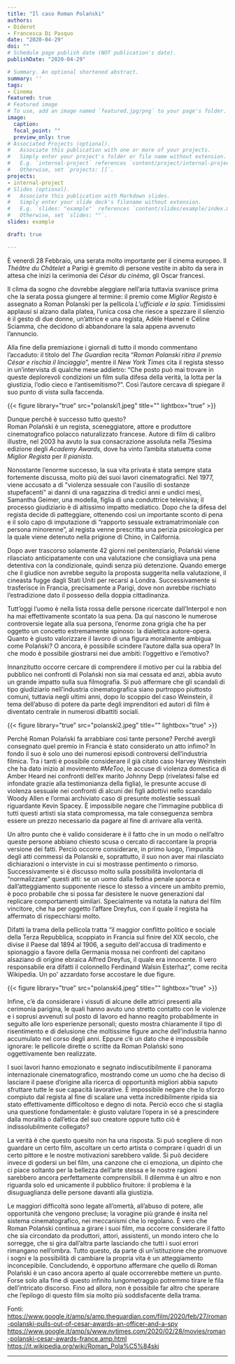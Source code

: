 ```yaml
---
title: "Il caso Roman Polański"
authors:
- Diderot
- Francesca Di Pasquo
date: "2020-04-29"
doi: ""
# Schedule page publish date (NOT publication's date).
publishDate: "2020-04-29"

# Summary. An optional shortened abstract.
summary: ''
tags:
- Cinema
featured: true
# Featured image
# To use, add an image named `featured.jpg/png` to your page's folder.
image:
  caption:
  focal_point: ""
  preview_only: true
# Associated Projects (optional).
#   Associate this publication with one or more of your projects.
#   Simply enter your project's folder or file name without extension.
#   E.g. `internal-project` references `content/project/internal-project/index.md`.
#   Otherwise, set `projects: []`.
projects:
- internal-project
# Slides (optional).
#   Associate this publication with Markdown slides.
#   Simply enter your slide deck's filename without extension.
#   E.g. `slides: "example"` references `content/slides/example/index.md`.
#   Otherwise, set `slides: ""`.
slides: example

draft: true

---
```

È venerdì 28 Febbraio, una serata molto importante per il cinema europeo.
Il *Théâtre du Châtelet* a Parigi è gremito di persone vestite in abito da sera in attesa che inizi la cerimonia dei *César du cinéma*, gli Oscar francesi.


Il clima da sogno che dovrebbe aleggiare nell’aria tuttavia svanisce prima che la serata possa giungere al termine: il premio come *Miglior Regista* è assegnato a Roman Polanski per la pellicola *L’ufficiale e la spia*.
Timidissimi applausi si alzano dalla platea, l’unica cosa che riesce a spezzare il silenzio è il gesto di due donne, un’attrice e una regista, Adèle Haenel e Céline Sciamma, che decidono di abbandonare la sala appena avvenuto l’annuncio.


Alla fine della premiazione i giornali di tutto il mondo commentano l’accaduto: il titolo del *The Guardian* recita “*Roman Polanski ritira il premio César e rischia il linciaggio*”, mentre il *New York Times* cita il regista stesso in un’intervista di qualche mese addietro: “Che posto può mai trovare in queste deplorevoli condizioni un film sulla difesa della verità, la lotta per la giustizia, l’odio cieco e l’antisemitismo?”. Così l’autore cercava di spiegare il suo punto di vista sulla faccenda.

{{< figure library="true" src="polanski1.jpeg" title="" lightbox="true" >}}

Dunque perché è successo tutto questo?  
Roman Polański è un regista, sceneggiatore, attore e produttore cinematografico polacco naturalizzato francese. Autore di film di calibro illustre, nel 2003 ha avuto la sua consacrazione assoluta nella 75esima edizione degli *Academy Awards*, dove ha vinto l’ambita statuetta come *Miglior Regista* per *Il pianista*.

 Nonostante l’enorme successo, la sua vita privata è stata sempre stata fortemente discussa, molto più dei suoi lavori cinematografici. Nel 1977, viene accusato a di "violenza sessuale con l'ausilio di sostanze stupefacenti" ai danni di una ragazzina di tredici anni e undici mesi, Samantha Geimer, una modella, figlia di una conduttrice televisiva; il processo giudiziario è di altissimo impatto mediatico. Dopo che la difesa del regista decide di patteggiare, ottenendo così un importante sconto di pena e il solo capo di imputazione di “rapporto sessuale extramatrimoniale con persona minorenne”, al regista venne prescritta una perizia psicologica per la quale viene detenuto nella prigione di Chino, in California.

 Dopo aver trascorso solamente 42 giorni nel penitenziario, Polański viene rilasciato anticipatamente con una valutazione che consigliava una pena detentiva con la condizionale, quindi senza più detenzione. Quando emerge che il giudice non avrebbe seguito la proposta suggerita nella valutazione, il cineasta fugge dagli Stati Uniti per recarsi a Londra. Successivamente si trasferisce in Francia, precisamente a Parigi, dove non avrebbe rischiato l’estradizione dato il possesso della doppia cittadinanza.

Tutt’oggi l’uomo è nella lista rossa delle persone ricercate dall’Interpol e non ha mai effettivamente scontato la sua pena.
Da qui nascono le numerose controversie legate alla sua persona, l’enorme zona grigia che ha per oggetto un concetto estremamente spinoso: la dialettica autore-opera.
Quanto è giusto valorizzare il lavoro di una figura moralmente ambigua come Polański?
O ancora, è possibile scindere l’autore dalla sua opera? In che modo è possibile giostrarsi nei due ambiti: l’oggettivo e l’emotivo?

Innanzitutto occorre cercare di comprendere il motivo per cui la rabbia del pubblico nei confronti di Polański non sia mai cessata ed anzi, abbia avuto un grande impatto sulla sua filmografia. Si può affermare che gli scandali di tipo giudiziario nell’industria cinematografica siano purtroppo piuttosto comuni, tuttavia negli ultimi anni, dopo lo scoppio del caso Weinstein, il tema dell’abuso di potere da parte degli imprenditori ed autori di film è diventato centrale in numerosi dibattiti sociali.

{{< figure library="true" src="polanski2.jpeg" title="" lightbox="true" >}}

Perché Roman Polański fa arrabbiare così tante persone? Perché avergli consegnato quel premio in Francia è stato considerato un atto infimo?
In fondo il suo è solo uno dei numerosi episodi controversi dell’industria filmica.
Tra i tanti è possibile considerare il già citato caso Harvey Weinstein che ha dato inizio al movimento *#MeToo*, le accuse di violenza domestica di Amber Heard nei confronti dell’ex marito Johnny Depp (rivelatesi false ed infondate grazie alla testimonianza della figlia), le presunte accuse di violenza sessuale nei confronti di alcuni dei figli adottivi nello scandalo Woody Allen e l’ormai archiviato caso di presunte molestie sessuali riguardante Kevin Spacey. È impossibile negare che l’immagine pubblica di tutti questi artisti sia stata compromessa, ma tale conseguenza sembra essere un prezzo necessario da pagare al fine di arrivare alla verità.


Un altro punto che è valido considerare è il fatto che in un modo o nell’altro queste persone abbiano chiesto scusa o cercato di raccontare la propria versione dei fatti.
Perciò occorre considerare, in primo luogo, l’impunità degli atti commessi da Polanski e, soprattutto, il suo non aver mai rilasciato dichiarazioni o interviste in cui si mostrasse pentimento o rimorso. Successivamente si è discusso molto sulla possibilità involontaria di “normalizzare” questi atti: se un uomo dalla fedina penale sporca e dall’atteggiamento supponente riesce lo stesso a vincere un ambito premio, è poco probabile che si possa far desistere le nuove generazioni dal replicare comportamenti similari. Specialmente va notata la natura del film vincitore, che ha per oggetto l’affare Dreyfus, con il quale il regista ha affermato di rispecchiarsi molto.


Difatti la trama della pellicola tratta “il maggior conflitto politico e sociale della Terza Repubblica, scoppiato in Francia sul finire del XIX secolo, che divise il Paese dal 1894 al 1906, a seguito dell'accusa di tradimento e spionaggio a favore della Germania mossa nei confronti del capitano alsaziano di origine ebraica Alfred Dreyfus, il quale era innocente. Il vero responsabile era difatti il colonnello Ferdinand Walsin Esterhaz”, come recita Wikipedia.
Un po' azzardato forse accostare le due figure.

{{< figure library="true" src="polanski4.jpeg" title="" lightbox="true" >}}

Infine, c’è da considerare i vissuti di alcune delle attrici presenti alla cerimonia parigina, le quali hanno avuto uno stretto contatto con le violenze e i soprusi avvenuti sul posto di lavoro ed hanno reagito probabilmente in seguito alle loro esperienze personali; questo mostra chiaramente il tipo di risentimento e di delusione che moltissime figure anche dell’industria hanno accumulato nel corso degli anni. Eppure c’è un dato che è impossibile ignorare: le pellicole dirette o scritte da Roman Polański sono oggettivamente ben realizzate. 

I suoi lavori hanno emozionato e segnato indiscutibilmente il panorama internazionale cinematografico, mostrando come un uomo che ha deciso di lasciare il paese d’origine alla ricerca di opportunità migliori abbia saputo sfruttare tutte le sue capacità lavorative. È impossibile negare che lo sforzo compiuto dal regista al fine di scalare una vetta incredibilmente ripida sia stato effettivamente difficoltoso e degno di nota.
Perciò ecco che si staglia una questione fondamentale: è giusto valutare l’opera in sé a prescindere dalla moralità o dall’etica del suo creatore oppure tutto ciò è indissolubilmente collegato?


La verità è che questo quesito non ha una risposta. Si può scegliere di non guardare un certo film, ascoltare un certo artista o comprare i quadri di un certo pittore e le nostre motivazioni sarebbero valide. Si può decidere invece di godersi un bel film, una canzone che ci emoziona, un dipinto che ci piace soltanto per la bellezza dell’arte stessa e le nostre ragioni sarebbero ancora perfettamente comprensibili. Il dilemma è un altro e non riguarda solo ed unicamente il pubblico fruitore: il problema è la disuguaglianza delle persone davanti alla giustizia.


Le maggiori difficoltà sono legate all’omertà, all’abuso di potere, alle opportunità che vengono precluse; la voragine più grande è insita nel sistema cinematografico, nei meccanismi che lo regolano. È vero che Roman Polański continua a girare i suoi film, ma occorre considerare il fatto che sia circondato da produttori, attori, assistenti, un mondo intero che lo sorregge, che si gira dall’altra parte lasciando che tutti i suoi errori rimangano nell’ombra. Tutto questo, da parte di un’istituzione che promuove i sogni e la possibilità di cambiare la propria vita è un atteggiamento inconcepibile.
Concludendo, è opportuno affermare che quello di Roman Polański è un caso ancora aperto al quale occorrerebbe mettere un punto.
Forse solo alla fine di questo infinito lungometraggio potremmo tirare le fila dell’intricato discorso. Fino ad allora, non è possibile far altro che sperare che l’epilogo di questo film sia molto più soddisfacente della trama.

Fonti:
https://www.google.it/amp/s/amp.theguardian.com/film/2020/feb/27/roman-polanski-pulls-out-of-cesar-awards-an-officer-and-a-spy
https://www.google.it/amp/s/www.nytimes.com/2020/02/28/movies/roman-polanski-cesar-awards-france.amp.html
https://it.wikipedia.org/wiki/Roman_Pola%C5%84ski


---
